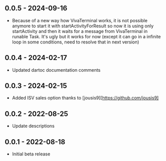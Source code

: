 ## 0.0.5 - 2024-09-16
- Because of a new way how VivaTerminal works, it is not possible anymore to start it with startActivityForResult
  so now it is using only startActivity and then it waits for a message from VivaTerminal in runable Task.
  It's ugly but it works for now (except it can go in a infinite loop in some conditions, need to resolve that in next version)

## 0.0.4 - 2024-02-17

- Updated dartoc documentation comments

## 0.0.3 - 2024-02-15

- Added ISV sales option thanks to [jousis9][https://github.com/jousis9]

## 0.0.2 - 2022-08-25

- Update descriptions

## 0.0.1 - 2022-08-18

- Initial beta release
